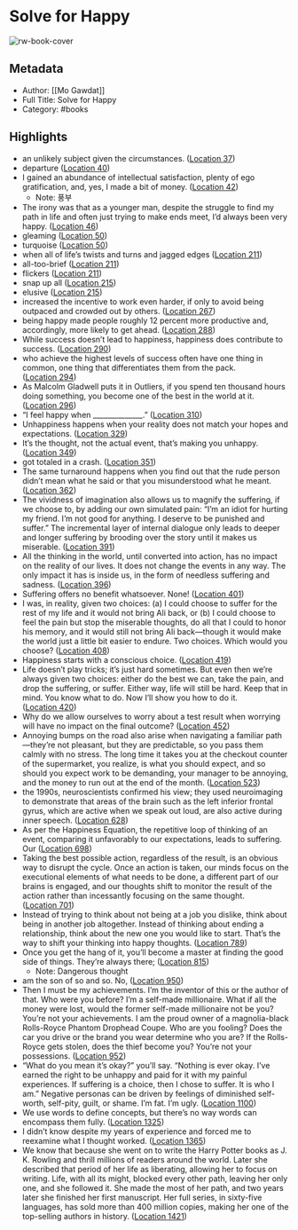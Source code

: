 # Solve for Happy

![rw-book-cover](https://images-na.ssl-images-amazon.com/images/I/41Gljq0fYHL._SL200_.jpg)

## Metadata
- Author: [[Mo Gawdat]]
- Full Title: Solve for Happy
- Category: #books

## Highlights
- an unlikely subject given the circumstances. ([Location 37](https://readwise.io/to_kindle?action=open&asin=B01H0IOZQ4&location=37))
- departure ([Location 40](https://readwise.io/to_kindle?action=open&asin=B01H0IOZQ4&location=40))
- I gained an abundance of intellectual satisfaction, plenty of ego gratification, and, yes, I made a bit of money. ([Location 42](https://readwise.io/to_kindle?action=open&asin=B01H0IOZQ4&location=42))
    - Note: 풍부
- The irony was that as a younger man, despite the struggle to find my path in life and often just trying to make ends meet, I’d always been very happy. ([Location 46](https://readwise.io/to_kindle?action=open&asin=B01H0IOZQ4&location=46))
- gleaming ([Location 50](https://readwise.io/to_kindle?action=open&asin=B01H0IOZQ4&location=50))
- turquoise ([Location 50](https://readwise.io/to_kindle?action=open&asin=B01H0IOZQ4&location=50))
- when all of life’s twists and turns and jagged edges ([Location 211](https://readwise.io/to_kindle?action=open&asin=B01H0IOZQ4&location=211))
- all-too-brief ([Location 211](https://readwise.io/to_kindle?action=open&asin=B01H0IOZQ4&location=211))
- flickers ([Location 211](https://readwise.io/to_kindle?action=open&asin=B01H0IOZQ4&location=211))
- snap up all ([Location 215](https://readwise.io/to_kindle?action=open&asin=B01H0IOZQ4&location=215))
- elusive ([Location 215](https://readwise.io/to_kindle?action=open&asin=B01H0IOZQ4&location=215))
- increased the incentive to work even harder, if only to avoid being outpaced and crowded out by others. ([Location 267](https://readwise.io/to_kindle?action=open&asin=B01H0IOZQ4&location=267))
- being happy made people roughly 12 percent more productive and, accordingly, more likely to get ahead. ([Location 288](https://readwise.io/to_kindle?action=open&asin=B01H0IOZQ4&location=288))
- While success doesn’t lead to happiness, happiness does contribute to success. ([Location 290](https://readwise.io/to_kindle?action=open&asin=B01H0IOZQ4&location=290))
- who achieve the highest levels of success often have one thing in common, one thing that differentiates them from the pack. ([Location 294](https://readwise.io/to_kindle?action=open&asin=B01H0IOZQ4&location=294))
- As Malcolm Gladwell puts it in Outliers, if you spend ten thousand hours doing something, you become one of the best in the world at it. ([Location 296](https://readwise.io/to_kindle?action=open&asin=B01H0IOZQ4&location=296))
- “I feel happy when ______________.” ([Location 310](https://readwise.io/to_kindle?action=open&asin=B01H0IOZQ4&location=310))
- Unhappiness happens when your reality does not match your hopes and expectations. ([Location 329](https://readwise.io/to_kindle?action=open&asin=B01H0IOZQ4&location=329))
- It’s the thought, not the actual event, that’s making you unhappy. ([Location 349](https://readwise.io/to_kindle?action=open&asin=B01H0IOZQ4&location=349))
- got totaled in a crash. ([Location 351](https://readwise.io/to_kindle?action=open&asin=B01H0IOZQ4&location=351))
- The same turnaround happens when you find out that the rude person didn’t mean what he said or that you misunderstood what he meant. ([Location 362](https://readwise.io/to_kindle?action=open&asin=B01H0IOZQ4&location=362))
- The vividness of imagination also allows us to magnify the suffering, if we choose to, by adding our own simulated pain: “I’m an idiot for hurting my friend. I’m not good for anything. I deserve to be punished and suffer.” The incremental layer of internal dialogue only leads to deeper and longer suffering by brooding over the story until it makes us miserable. ([Location 391](https://readwise.io/to_kindle?action=open&asin=B01H0IOZQ4&location=391))
- All the thinking in the world, until converted into action, has no impact on the reality of our lives. It does not change the events in any way. The only impact it has is inside us, in the form of needless suffering and sadness. ([Location 396](https://readwise.io/to_kindle?action=open&asin=B01H0IOZQ4&location=396))
- Suffering offers no benefit whatsoever. None! ([Location 401](https://readwise.io/to_kindle?action=open&asin=B01H0IOZQ4&location=401))
- I was, in reality, given two choices: (a) I could choose to suffer for the rest of my life and it would not bring Ali back, or (b) I could choose to feel the pain but stop the miserable thoughts, do all that I could to honor his memory, and it would still not bring Ali back—though it would make the world just a little bit easier to endure. Two choices. Which would you choose? ([Location 408](https://readwise.io/to_kindle?action=open&asin=B01H0IOZQ4&location=408))
- Happiness starts with a conscious choice. ([Location 419](https://readwise.io/to_kindle?action=open&asin=B01H0IOZQ4&location=419))
- Life doesn’t play tricks; it’s just hard sometimes. But even then we’re always given two choices: either do the best we can, take the pain, and drop the suffering, or suffer. Either way, life will still be hard. Keep that in mind. You know what to do. Now I’ll show you how to do it. ([Location 420](https://readwise.io/to_kindle?action=open&asin=B01H0IOZQ4&location=420))
- Why do we allow ourselves to worry about a test result when worrying will have no impact on the final outcome? ([Location 452](https://readwise.io/to_kindle?action=open&asin=B01H0IOZQ4&location=452))
- Annoying bumps on the road also arise when navigating a familiar path—they’re not pleasant, but they are predictable, so you pass them calmly with no stress. The long time it takes you at the checkout counter of the supermarket, you realize, is what you should expect, and so should you expect work to be demanding, your manager to be annoying, and the money to run out at the end of the month. ([Location 523](https://readwise.io/to_kindle?action=open&asin=B01H0IOZQ4&location=523))
- the 1990s, neuroscientists confirmed his view; they used neuroimaging to demonstrate that areas of the brain such as the left inferior frontal gyrus, which are active when we speak out loud, are also active during inner speech. ([Location 628](https://readwise.io/to_kindle?action=open&asin=B01H0IOZQ4&location=628))
- As per the Happiness Equation, the repetitive loop of thinking of an event, comparing it unfavorably to our expectations, leads to suffering. Our ([Location 698](https://readwise.io/to_kindle?action=open&asin=B01H0IOZQ4&location=698))
- Taking the best possible action, regardless of the result, is an obvious way to disrupt the cycle. Once an action is taken, our minds focus on the executional elements of what needs to be done, a different part of our brains is engaged, and our thoughts shift to monitor the result of the action rather than incessantly focusing on the same thought. ([Location 701](https://readwise.io/to_kindle?action=open&asin=B01H0IOZQ4&location=701))
- Instead of trying to think about not being at a job you dislike, think about being in another job altogether. Instead of thinking about ending a relationship, think about the new one you would like to start. That’s the way to shift your thinking into happy thoughts. ([Location 789](https://readwise.io/to_kindle?action=open&asin=B01H0IOZQ4&location=789))
- Once you get the hang of it, you’ll become a master at finding the good side of things. They’re always there; ([Location 815](https://readwise.io/to_kindle?action=open&asin=B01H0IOZQ4&location=815))
    - Note: Dangerous thought
- am the son of so and so. No, ([Location 950](https://readwise.io/to_kindle?action=open&asin=B01H0IOZQ4&location=950))
- Then I must be my achievements. I’m the inventor of this or the author of that. Who were you before? I’m a self-made millionaire. What if all the money were lost, would the former self-made millionaire not be you? You’re not your achievements. I am the proud owner of a magnolia-black Rolls-Royce Phantom Drophead Coupe. Who are you fooling? Does the car you drive or the brand you wear determine who you are? If the Rolls-Royce gets stolen, does the thief become you? You’re not your possessions. ([Location 952](https://readwise.io/to_kindle?action=open&asin=B01H0IOZQ4&location=952))
- “What do you mean it’s okay?” you’ll say. “Nothing is ever okay. I’ve earned the right to be unhappy and paid for it with my painful experiences. If suffering is a choice, then I chose to suffer. It is who I am.” Negative personas can be driven by feelings of diminished self-worth, self-pity, guilt, or shame. I’m fat. I’m ugly. ([Location 1100](https://readwise.io/to_kindle?action=open&asin=B01H0IOZQ4&location=1100))
- We use words to define concepts, but there’s no way words can encompass them fully. ([Location 1325](https://readwise.io/to_kindle?action=open&asin=B01H0IOZQ4&location=1325))
- I didn’t know despite my years of experience and forced me to reexamine what I thought worked. ([Location 1365](https://readwise.io/to_kindle?action=open&asin=B01H0IOZQ4&location=1365))
- We know that because she went on to write the Harry Potter books as J. K. Rowling and thrill millions of readers around the world. Later she described that period of her life as liberating, allowing her to focus on writing. Life, with all its might, blocked every other path, leaving her only one, and she followed it. She made the most of her path, and two years later she finished her first manuscript. Her full series, in sixty-five languages, has sold more than 400 million copies, making her one of the top-selling authors in history. ([Location 1421](https://readwise.io/to_kindle?action=open&asin=B01H0IOZQ4&location=1421))
